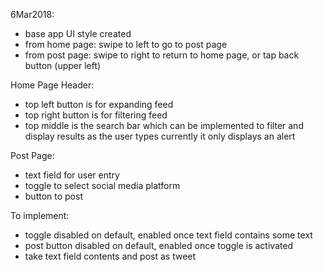 6Mar2018:
- base app UI style created
- from home page: swipe to left to go to post page
- from post page: swipe to right to return to home page, or tap back button (upper left)

Home Page Header:
- top left button is for expanding feed
- top right button is for filtering feed
- top middle is the search bar which can be implemented to filter and display results as the user types
  currently it only displays an alert
  
Post Page:
- text field for user entry
- toggle to select social media platform
- button to post

To implement: 
- toggle disabled on default, enabled once text field contains some text
- post button disabled on default, enabled once toggle is activated
- take text field contents and post as tweet
